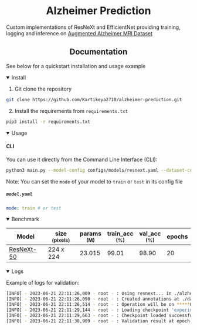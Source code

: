 # <div align="center">Alzheimer Prediction</div>

Custom implementations of ResNeXt and EfficientNet providing training, logging and inference on [Augmented Alzheimer MRI Dataset](https://www.kaggle.com/datasets/uraninjo/augmented-alzheimer-mri-dataset)

## <div align="center">Documentation</div>

See below for a quickstart installation and usage example

<details open>
<summary>Install</summary>

1. Git clone the repository
```bash
git clone https://github.com/Kartikeya2710/alzheimer-prediction.git
```

2. Install the requirements from `requirements.txt`
```bash
pip3 install -r requirements.txt
```

</details>

<details open>
<summary>Usage</summary>

#### CLI

You can use it directly from the Command Line Interface (CLI):

```bash
python3 main.py --model-config configs/models/resnext.yaml --dataset-config configs/datasets/alzheimer.yaml
```

Note: You can set the `mode` of your model to `train` or `test` in its config file
<h5 a><strong><code>model.yaml</code></strong></h5>

```yaml
mode: train # or test
```

</details>

<details open>
<summary>Benchmark</summary>

| Model                                                                                | size<br><sup>(pixels) | params<br><sup>(M) | train_acc<br><sup>(%) | val_acc<br><sup>(%) | epochs
| ------------------------------------------------------------------------------------ | --------------------- | -------------------- | ----------------- | ---------------- | ------------------------ |
| [ResNeXt-50](/graphs/models/ResNeXt/) | 224 x 224              | 23.015 | 99.01 | 98.90 | 20

</details>

<details open>
<summary>Logs</summary>

Example of logs for validation:
```bash
[INFO] - 2023-06-21 22:11:26,009 - root - : Using resnext... in ./alzheimer-prediction/agents/alzheimer.py:23
[INFO] - 2023-06-21 22:11:26,090 - root - : Created annotations at ./data/imageset.csv in ./alzheimer-prediction/agents/alzheimer.py:26
[INFO] - 2023-06-21 22:11:26,514 - root - : Operation will be on *****GPU-CUDA*****  in ./alzheimer-prediction/agents/alzheimer.py:53
[INFO] - 2023-06-21 22:11:29,144 - root - : Loading checkpoint 'experiments/resnextalzheimer/checkpoints/model_best.pth.tar' in ./alzheimer-prediction/agents/alzheimer.py:93
[INFO] - 2023-06-21 22:11:29,663 - root - : Checkpoint loaded successfully from 'experiments/resnextalzheimer/checkpoints/' at (epoch 21) in ./alzheimer-prediction/agents/alzheimer.py:100
[INFO] - 2023-06-21 22:11:38,909 - root - : Validation result at epoch-21 | - Val Acc: tensor(98.9114, device='cuda:0') in ./alzheimer-prediction/agents/alzheimer.py:219
```

</details>